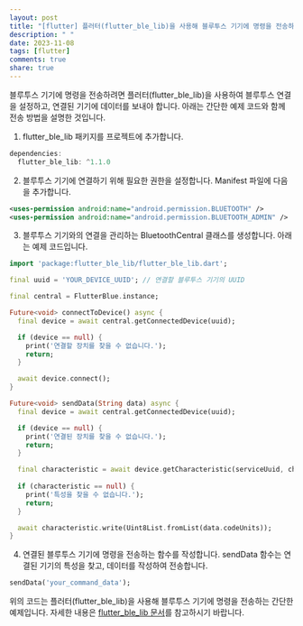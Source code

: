 ```yaml
---
layout: post
title: "[flutter] 플러터(flutter_ble_lib)을 사용해 블루투스 기기에 명령을 전송하는 방법은 어떻게 되나요?"
description: " "
date: 2023-11-08
tags: [flutter]
comments: true
share: true
---
```


블루투스 기기에 명령을 전송하려면 플러터(flutter_ble_lib)을 사용하여 블루투스 연결을 설정하고, 연결된 기기에 데이터를 보내야 합니다. 아래는 간단한 예제 코드와 함께 전송 방법을 설명한 것입니다.

1. flutter_ble_lib 패키지를 프로젝트에 추가합니다.

```dart
dependencies:
  flutter_ble_lib: ^1.1.0
```

2. 블루투스 기기에 연결하기 위해 필요한 권한을 설정합니다. Manifest 파일에 다음을 추가합니다.

```xml
<uses-permission android:name="android.permission.BLUETOOTH" />
<uses-permission android:name="android.permission.BLUETOOTH_ADMIN" />
```

3. 블루투스 기기와의 연결을 관리하는 BluetoothCentral 클래스를 생성합니다. 아래는 예제 코드입니다.

```dart
import 'package:flutter_ble_lib/flutter_ble_lib.dart';

final uuid = 'YOUR_DEVICE_UUID'; // 연결할 블루투스 기기의 UUID

final central = FlutterBlue.instance;

Future<void> connectToDevice() async {
  final device = await central.getConnectedDevice(uuid);

  if (device == null) {
    print('연결할 장치를 찾을 수 없습니다.');
    return;
  }

  await device.connect();
}

Future<void> sendData(String data) async {
  final device = await central.getConnectedDevice(uuid);

  if (device == null) {
    print('연결된 장치를 찾을 수 없습니다.');
    return;
  }

  final characteristic = await device.getCharacteristic(serviceUuid, characteristicUuid);
  
  if (characteristic == null) {
    print('특성을 찾을 수 없습니다.');
    return;
  }

  await characteristic.write(Uint8List.fromList(data.codeUnits));
}
```

4. 연결된 블루투스 기기에 명령을 전송하는 함수를 작성합니다. sendData 함수는 연결된 기기의 특성을 찾고, 데이터를 작성하여 전송합니다.

```dart
sendData('your_command_data');
```

위의 코드는 플러터(flutter_ble_lib)을 사용해 블루투스 기기에 명령을 전송하는 간단한 예제입니다. 자세한 내용은 [flutter_ble_lib 문서](https://pub.dev/packages/flutter_ble_lib)를 참고하시기 바랍니다.